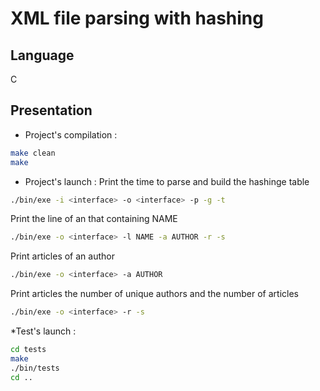 # XML file parsing with hashing

## Language

C

## Presentation

* Project's compilation :
```bash
make clean
make
```

* Project's launch :
Print the time to parse and build the hashinge table
```bash
./bin/exe -i <interface> -o <interface> -p -g -t
```
Print the line of an that containing NAME
```bash
./bin/exe -o <interface> -l NAME -a AUTHOR -r -s 
```
Print articles of an author
```bash
./bin/exe -o <interface> -a AUTHOR 
```
Print articles the number of unique authors and the number of articles
```bash
./bin/exe -o <interface> -r -s 
 ```
 
 *Test's launch :
 ```bash
 cd tests
 make
 ./bin/tests
 cd ..
 ```
